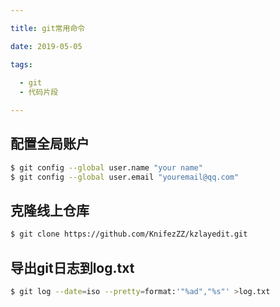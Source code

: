 ```yaml
---

title: git常用命令

date: 2019-05-05

tags:
  
  - git
  - 代码片段

---
```

## 配置全局账户

```` bash
$ git config --global user.name "your name"
$ git config --global user.email "youremail@qq.com"
````
## 克隆线上仓库

```` bash
$ git clone https://github.com/KnifezZZ/kzlayedit.git
````

## 导出git日志到log.txt
```` bash
$ git log --date=iso --pretty=format:'"%ad","%s"' >log.txt
````